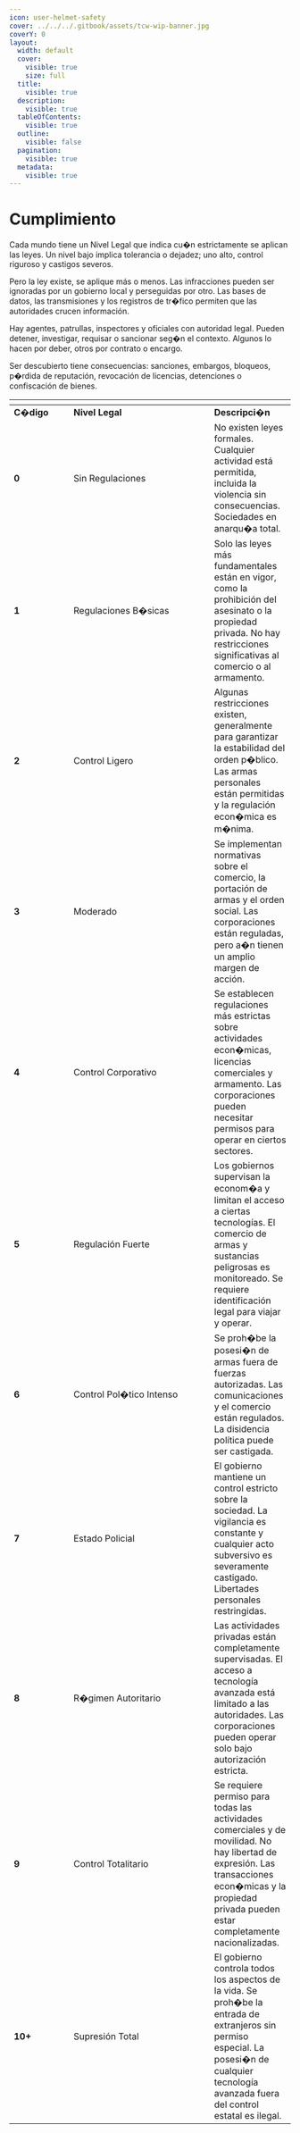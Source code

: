 ```yaml
---
icon: user-helmet-safety
cover: ../../../.gitbook/assets/tcw-wip-banner.jpg
coverY: 0
layout:
  width: default
  cover:
    visible: true
    size: full
  title:
    visible: true
  description:
    visible: true
  tableOfContents:
    visible: true
  outline:
    visible: false
  pagination:
    visible: true
  metadata:
    visible: true
---
```


# Cumplimiento

Cada mundo tiene un Nivel Legal que indica cu�n estrictamente se aplican las leyes. Un nivel bajo implica tolerancia o dejadez; uno alto, control riguroso y castigos severos.

Pero la ley existe, se aplique más o menos. Las infracciones pueden ser ignoradas por un gobierno local y perseguidas por otro. Las bases de datos, las transmisiones y los registros de tr�fico permiten que las autoridades crucen información.

Hay agentes, patrullas, inspectores y oficiales con autoridad legal. Pueden detener, investigar, requisar o sancionar seg�n el contexto. Algunos lo hacen por deber, otros por contrato o encargo.

Ser descubierto tiene consecuencias: sanciones, embargos, bloqueos, p�rdida de reputación, revocación de licencias, detenciones o confiscación de bienes.

<table data-header-hidden><thead><tr><th width="91"></th><th width="236"></th><th></th></tr></thead><tbody><tr><td><strong>C�digo</strong></td><td><strong>Nivel Legal</strong></td><td><strong>Descripci�n</strong></td></tr><tr><td><strong>0</strong></td><td>Sin Regulaciones</td><td>No existen leyes formales. Cualquier actividad está permitida, incluida la violencia sin consecuencias. Sociedades en anarqu�a total.</td></tr><tr><td><strong>1</strong></td><td>Regulaciones B�sicas</td><td>Solo las leyes más fundamentales están  en vigor, como la prohibición del asesinato o la propiedad privada. No hay restricciones significativas al comercio o al armamento.</td></tr><tr><td><strong>2</strong></td><td>Control Ligero</td><td>Algunas restricciones existen, generalmente para garantizar la estabilidad del orden p�blico. Las armas personales están  permitidas y la regulación econ�mica es m�nima.</td></tr><tr><td><strong>3</strong></td><td>Moderado</td><td>Se implementan normativas sobre el comercio, la portación de armas y el orden social. Las corporaciones están  reguladas, pero a�n tienen un amplio margen de acción.</td></tr><tr><td><strong>4</strong></td><td>Control Corporativo</td><td>Se establecen regulaciones más estrictas sobre actividades econ�micas, licencias comerciales y armamento. Las corporaciones pueden necesitar permisos para operar en ciertos sectores.</td></tr><tr><td><strong>5</strong></td><td>Regulación Fuerte</td><td>Los gobiernos supervisan la econom�a y limitan el acceso a ciertas tecnologías. El comercio de armas y sustancias peligrosas es monitoreado. Se requiere identificación legal para viajar y operar.</td></tr><tr><td><strong>6</strong></td><td>Control Pol�tico Intenso</td><td>Se proh�be la posesi�n de armas fuera de fuerzas autorizadas. Las comunicaciones y el comercio están  regulados. La disidencia política puede ser castigada.</td></tr><tr><td><strong>7</strong></td><td>Estado Policial</td><td>El gobierno mantiene un control estricto sobre la sociedad. La vigilancia es constante y cualquier acto subversivo es severamente castigado. Libertades personales restringidas.</td></tr><tr><td><strong>8</strong></td><td>R�gimen Autoritario</td><td>Las actividades privadas están  completamente supervisadas. El acceso a tecnología avanzada está limitado a las autoridades. Las corporaciones pueden operar solo bajo autorización estricta.</td></tr><tr><td><strong>9</strong></td><td>Control Totalitario</td><td>Se requiere permiso para todas las actividades comerciales y de movilidad. No hay libertad de expresión. Las transacciones econ�micas y la propiedad privada pueden estar completamente nacionalizadas.</td></tr><tr><td><strong>10+</strong></td><td>Supresión Total</td><td>El gobierno controla todos los aspectos de la vida. Se proh�be la entrada de extranjeros sin permiso especial. La posesi�n de cualquier tecnología avanzada fuera del control estatal es ilegal.</td></tr></tbody></table>
